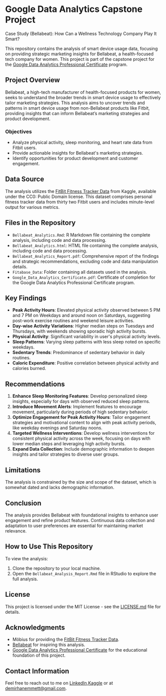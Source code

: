 # Google Data Analytics Capstone Project
 Case Study (Bellabeat): How Can a Wellness Technology Company Play It Smart?

This repository contains the analysis of smart device usage data, focusing on providing strategic marketing insights for Bellabeat, a health-focused tech company for women. This project is part of the capstone project for the [Google Data Analytics Professional Certificate](https://www.coursera.org/professional-certificates/google-data-analytics) program.

## Project Overview

Bellabeat, a high-tech manufacturer of health-focused products for women, seeks to understand the broader trends in smart device usage to effectively tailor marketing strategies. This analysis aims to uncover trends and patterns in smart device usage from non-Bellabeat products like Fitbit, providing insights that can inform Bellabeat’s marketing strategies and product development.

### Objectives

- Analyze physical activity, sleep monitoring, and heart rate data from Fitbit users.
- Provide actionable insights for Bellabeat's marketing strategies.
- Identify opportunities for product development and customer engagement.

## Data Source

The analysis utilizes the [FitBit Fitness Tracker Data](https://www.kaggle.com/datasets/arashnic/fitbit) from Kaggle, available under the CC0: Public Domain license. This dataset comprises personal fitness tracker data from thirty two Fitbit users and includes minute-level output for various metrics.

## Files in the Repository

- `Bellabeat_Analytics.Rmd`: R Markdown file containing the complete analysis, including code and data processing.
- `Bellabeat_Analytics.html`: HTML file containing the complete analysis, including code and data processing.
- `Bellabeat_Analytics_Report.pdf`: Comprehensive report of the findings and strategic recommendations, excluding code and data manipulation details.
- `Fitabase_Data`: Folder containing all datasets used in the analysis.
- `Google_Data_Analytics_Certificate.pdf`: Certificate of completion for the Google Data Analytics Professional Certificate program.

## Key Findings

- **Peak Activity Hours**: Elevated physical activity observed between 5 PM and 7 PM on Weekdays and around noon on Saturdays, suggesting post-work exercise routines and weekend leisure activities.
- **Day-wise Activity Variations**: Higher median steps on Tuesdays and Thursdays, with weekends showing sporadic high activity bursts.
- **Physical Activity**: Significant variability in user's physical activity levels.
- **Sleep Patterns**: Varying sleep patterns with less sleep noted on specific weekdays.
- **Sedentary Trends**: Predominance of sedentary behavior in daily routines.
- **Caloric Expenditure**: Positive correlation between physical activity and calories burned.

## Recommendations

1. **Enhance Sleep Monitoring Features**: Develop personalized sleep insights, especially for days with observed reduced sleep patterns.
2. **Introduce Movement Alerts**: Implement features to encourage movement, particularly during periods of high sedentary behavior.
3. **Optimize Engagement for Peak Activity Hours**: Tailor engagement strategies and motivational content to align with peak activity periods, like weekday evenings and Saturday noons.
4. **Targeted Wellness Interventions**: Develop wellness interventions for consistent physical activity across the week, focusing on days with lower median steps and leveraging high activity bursts.
5. **Expand Data Collection**: Include demographic information to deepen insights and tailor strategies to diverse user groups.

## Limitations

The analysis is constrained by the size and scope of the dataset, which is somewhat dated and lacks demographic information.

## Conclusion

The analysis provides Bellabeat with foundational insights to enhance user engagement and refine product features. Continuous data collection and adaptation to user preferences are essential for maintaining market relevance.

## How to Use This Repository

To view the analysis:
1. Clone the repository to your local machine.
2. Open the `Bellabeat_Analysis_Report.Rmd` file in RStudio to explore the full analysis.

## License

This project is licensed under the MIT License - see the [LICENSE.md](LICENSE.md) file for details.

## Acknowledgments

- Möbius for providing the [FitBit Fitness Tracker Data](https://www.kaggle.com/datasets/arashnic/fitbit).
- [Bellabeat](https://bellabeat.com/) for inspiring this analysis.
- [Google Data Analytics Professional Certificate](https://www.coursera.org/account/accomplishments/professional-cert/6AXZXLM3G24Y) for the educational foundation of this project.

## Contact Information
Feel free to reach out to me on [LinkedIn](https://www.linkedin.com/in/demirhanemmett/),[Kaggle](https://www.kaggle.com/emmettdemirhan/) or at [demirhanemmett@gmail.com](mailto:demirhanemmett@gmail.com).


